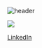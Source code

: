 <!--
**chani23/chani23** is a ✨ _special_ ✨ repository because its `README.md` (this file) appears on your GitHub profile.

Here are some ideas to get you started:

- 🔭 I’m currently working on ...
- 🌱 I’m currently learning ...
- 👯 I’m looking to collaborate on ...
- 🤔 I’m looking for help with ...
- 💬 Ask me about ...
- 📫 How to reach me: ...
- 😄 Pronouns: ...
- ⚡ Fun fact: ...
-->

![header](https://capsule-render.vercel.app/api?type=Venom&text=Kim%20Chani&animation=scaleIn)

<a href="s">
  <img src="https://github-readme-stats.vercel.app/api/top-langs/?username=chani23&exclude_repo=dkssud8150.github.io&layout=compact&theme=transparent" />


  [LinkedIn](www.linkedin.com/in/chani-kim-70a0602a1)
